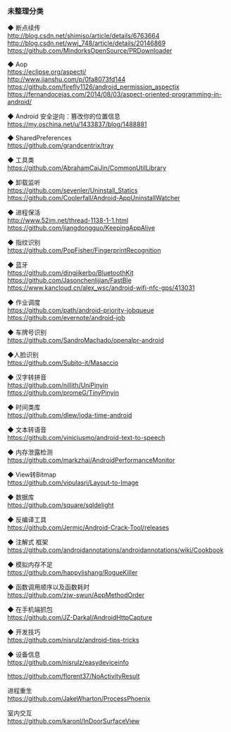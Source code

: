 ### 未整理分类

◆ 断点续传  
http://blog.csdn.net/shimiso/article/details/6763664  
http://blog.csdn.net/wwj_748/article/details/20146869  
https://github.com/MindorksOpenSource/PRDownloader  

◆ Aop  
https://eclipse.org/aspectj/  
http://www.jianshu.com/p/0fa8073fd144  
https://github.com/firefly1126/android_permission_aspectjx  
https://fernandocejas.com/2014/08/03/aspect-oriented-programming-in-android/  

◆ Android 安全逆向：篡改你的位置信息  
https://my.oschina.net/u/1433837/blog/1488881  

◆ SharedPreferences  
https://github.com/grandcentrix/tray    

◆ 工具类  
https://github.com/AbrahamCaiJin/CommonUtilLibrary  

◆ 卸载监听  
https://github.com/sevenler/Uninstall_Statics  
https://github.com/Coolerfall/Android-AppUninstallWatcher  


◆ 进程保活  
http://www.52im.net/thread-1138-1-1.html    
https://github.com/jiangdongguo/KeepingAppAlive  

◆ 指纹识别  
https://github.com/PopFisher/FingerprintRecognition  

◆ 蓝牙  
https://github.com/dingjikerbo/BluetoothKit  
https://github.com/Jasonchenlijian/FastBle  
https://www.kancloud.cn/alex_wsc/android-wifi-nfc-gps/413031  


◆ 作业调度  
https://github.com/path/android-priority-jobqueue  
https://github.com/evernote/android-job  

◆ 车牌号识别  
https://github.com/SandroMachado/openalpr-android  

◆人脸识别  
https://github.com/Subito-it/Masaccio  

◆ 汉字转拼音  
https://github.com/nillith/UniPinyin  
https://github.com/promeG/TinyPinyin  

◆ 时间类库  
https://github.com/dlew/joda-time-android  

◆ 文本转语音  
https://github.com/viniciusmo/android-text-to-speech

◆ 内存泄露检测  
https://github.com/markzhai/AndroidPerformanceMonitor  

◆ View转Bitmap  
https://github.com/vipulasri/Layout-to-Image  


◆ 数据库  
https://github.com/square/sqldelight

◆ 反编译工具  
https://github.com/Jermic/Android-Crack-Tool/releases  

◆ 注解式 框架  
https://github.com/androidannotations/androidannotations/wiki/Cookbook  

◆ 模拟内存不足  
https://github.com/happylishang/RogueKiller   

◆ 函数调用顺序以及函数耗时  
https://github.com/zjw-swun/AppMethodOrder   

◆ 在手机端抓包  
https://github.com/JZ-Darkal/AndroidHttpCapture    

◆ 开发技巧  
https://github.com/nisrulz/android-tips-tricks  

◆ 设备信息  
https://github.com/nisrulz/easydeviceinfo  

https://github.com/florent37/NoActivityResult    

进程重生  
https://github.com/JakeWharton/ProcessPhoenix  


室内交互  
https://github.com/karonl/InDoorSurfaceView  


